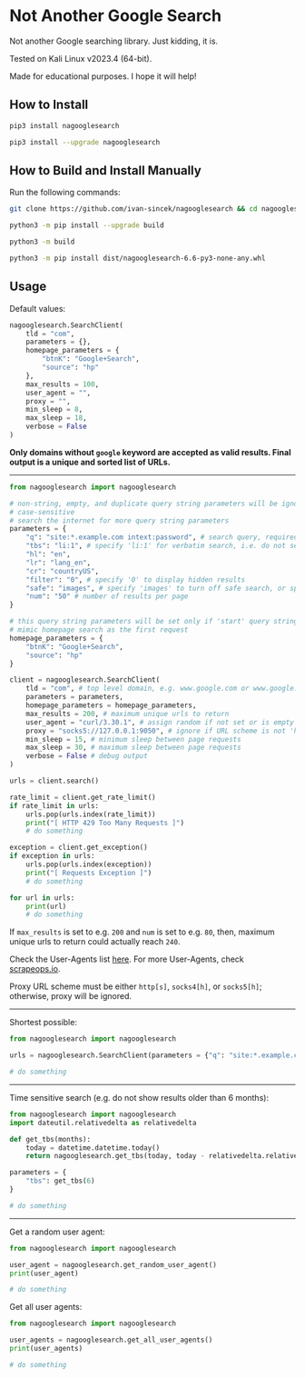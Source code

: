 # Not Another Google Search

Not another Google searching library. Just kidding, it is.

Tested on Kali Linux v2023.4 (64-bit).

Made for educational purposes. I hope it will help!

## How to Install

```bash
pip3 install nagooglesearch

pip3 install --upgrade nagooglesearch
```

## How to Build and Install Manually

Run the following commands:

```bash
git clone https://github.com/ivan-sincek/nagooglesearch && cd nagooglesearch

python3 -m pip install --upgrade build

python3 -m build

python3 -m pip install dist/nagooglesearch-6.6-py3-none-any.whl
```

## Usage

Default values:

```python
nagooglesearch.SearchClient(
	tld = "com",
	parameters = {},
	homepage_parameters = {
		"btnK": "Google+Search",
		"source": "hp"
	},
	max_results = 100,
	user_agent = "",
	proxy = "",
	min_sleep = 8,
	max_sleep = 18,
	verbose = False
)
```

**Only domains without `google` keyword are accepted as valid results. Final output is a unique and sorted list of URLs.**

---

```python
from nagooglesearch import nagooglesearch

# non-string, empty, and duplicate query string parameters will be ignored
# case-sensitive
# search the internet for more query string parameters
parameters = {
	"q": "site:*.example.com intext:password", # search query, required
	"tbs": "li:1", # specify 'li:1' for verbatim search, i.e. do not search alternate spellings, etc.
	"hl": "en",
	"lr": "lang_en",
	"cr": "countryUS",
	"filter": "0", # specify '0' to display hidden results
	"safe": "images", # specify 'images' to turn off safe search, or specify 'active' to turn on safe search
	"num": "50" # number of results per page
}

# this query string parameters will be set only if 'start' query string parameter is not set or is zero
# mimic homepage search as the first request
homepage_parameters = {
	"btnK": "Google+Search",
	"source": "hp"
}

client = nagooglesearch.SearchClient(
	tld = "com", # top level domain, e.g. www.google.com or www.google.hr
	parameters = parameters,
	homepage_parameters = homepage_parameters,
	max_results = 200, # maximum unique urls to return
	user_agent = "curl/3.30.1", # assign random if not set or is empty
	proxy = "socks5://127.0.0.1:9050", # ignore if URL scheme is not 'http[s], 'socks4[h]', or 'socks5[h]'
	min_sleep = 15, # minimum sleep between page requests
	max_sleep = 30, # maximum sleep between page requests
	verbose = False # debug output
)

urls = client.search()

rate_limit = client.get_rate_limit()
if rate_limit in urls:
	urls.pop(urls.index(rate_limit))
	print("[ HTTP 429 Too Many Requests ]")
	# do something

exception = client.get_exception()
if exception in urls:
	urls.pop(urls.index(exception))
	print("[ Requests Exception ]")
	# do something

for url in urls:
	print(url)
	# do something
```

If `max_results` is set to e.g. `200` and `num` is set to e.g. `80`, then, maximum unique urls to return could actually reach `240`.

Check the User-Agents list [here](https://github.com/ivan-sincek/nagooglesearch/blob/main/src/nagooglesearch/user_agents.txt). For more User-Agents, check [scrapeops.io](https://scrapeops.io).

Proxy URL scheme must be either `http[s]`, `socks4[h]`, or `socks5[h]`; otherwise, proxy will be ignored.

---

Shortest possible:

```python
from nagooglesearch import nagooglesearch

urls = nagooglesearch.SearchClient(parameters = {"q": "site:*.example.com intext:password"}).search()

# do something
```

---

Time sensitive search (e.g. do not show results older than 6 months):

```python
from nagooglesearch import nagooglesearch
import dateutil.relativedelta as relativedelta

def get_tbs(months):
	today = datetime.datetime.today()
	return nagooglesearch.get_tbs(today, today - relativedelta.relativedelta(months = months))

parameters = {
	"tbs": get_tbs(6)
}

# do something
```

---

Get a random user agent:

```python
from nagooglesearch import nagooglesearch

user_agent = nagooglesearch.get_random_user_agent()
print(user_agent)

# do something
```

Get all user agents:

```python
from nagooglesearch import nagooglesearch

user_agents = nagooglesearch.get_all_user_agents()
print(user_agents)

# do something
```
